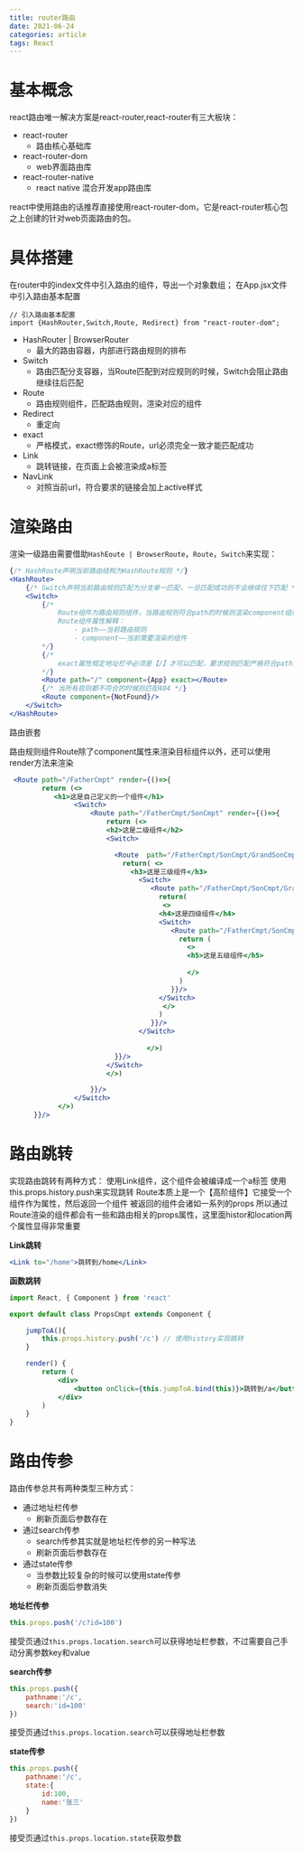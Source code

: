 ```yaml
---
title: router路由
date: 2021-06-24
categories: article
tags: React
---
```


# 基本概念

react路由唯一解决方案是react-router,react-router有三大板块：

* react-router
  - 路由核心基础库
* react-router-dom
  - web界面路由库
* react-router-native
  - react native 混合开发app路由库

react中使用路由的话推荐直接使用react-router-dom，它是react-router核心包之上创建的针对web页面路由的包。

# 具体搭建
在router中的index文件中引入路由的组件，导出一个对象数组；
在App.jsx文件中引入路由基本配置

```react
// 引入路由基本配置
import {HashRouter,Switch,Route, Redirect} from "react-router-dom";
```

- HashRouter | BrowserRouter
  - 最大的路由容器，内部进行路由规则的排布
- Switch
  - 路由匹配分支容器，当Route匹配到对应规则的时候，Switch会阻止路由继续往后匹配
- Route
  - 路由规则组件，匹配路由规则，渲染对应的组件
- Redirect
  - 重定向
- exact
  - 严格模式，exact修饰的Route，url必须完全一致才能匹配成功
- Link
  - 跳转链接，在页面上会被渲染成a标签
- NavLink
  - 对照当前url，符合要求的链接会加上active样式

# 渲染路由

渲染一级路由需要借助`HashEoute | BrowserRoute`，`Route`，`Switch`来实现：

```jsx
{/* HashRoute声明当前路由结构为HashRoute规则 */}
<HashRoute>
    {/* Switch声明当前路由规则匹配为分支单一匹配，一旦匹配成功则不会继续往下匹配 */}
	<Switch>
        {/*
        	Route组件为路由规则组件，当路由规则符合path的时候则渲染component组件
        	Route组件属性解释：
        		- path——当前路由规则
        		- component——当前需要渲染的组件
        */}
        {/*
        	exact属性规定地址栏中必须是【/】才可以匹配，要求规则匹配严格符合path规则
        */}
    	<Route path="/" component={App} exact></Route>
        {/* 当所有规则都不符合的时候则匹配404 */}
        <Route component={NotFound}/>
    </Switch>
</HashRoute>
```
路由嵌套

路由规则组件Route除了component属性来渲染目标组件以外，还可以使用render方法来渲染

```jsx
 <Route path="/FatherCmpt" render={()=>{
        return (<>
           <h1>这是自己定义的一个组件</h1>
                <Switch>
                    <Route path="/FatherCmpt/SonCmpt" render={()=>{
                        return (<>
                        <h2>这是二级组件</h2>
                        <Switch>

                          <Route  path="/FatherCmpt/SonCmpt/GrandSonCmpt" render={()=>{
                            return( <>
                              <h3>这是三级组件</h3>
                                <Switch>
                                   <Route path="/FatherCmpt/SonCmpt/GrandSonCmpt/GrandGrandSonCmpt" render={()=>{
                                     return(
                                      <>
                                     <h4>这是四级组件</h4>
                                     <Switch>
                                        <Route path="/FatherCmpt/SonCmpt/GrandSonCmpt/GrandGrandSonCmpt/GrandGrandGrandSonCmpt" render={()=>{
                                          return (
                                            <>
                                            <h5>这是五级组件</h5>
                                              
                                            </>
                                          )
                                        }}/>
                                     </Switch> 
                                      </>
                                     )
                                   }}/>
                                </Switch>
                            
                                  </>)
                          }}/>
                        </Switch>              
                        </>)

                    }}/>
                </Switch>
            </>)
      }}/>
```
# 路由跳转

实现路由跳转有两种方式：
  使用Link组件，这个组件会被编译成一个a标签
  使用this.props.history.push来实现跳转
    Route本质上是一个【高阶组件】它接受一个组件作为属性，然后返回一个组件
    被返回的组件会诸如一系列的props
    所以通过Route渲染的组件都会有一些和路由相关的props属性，这里面histor和location两个属性显得非常重要

**Link跳转**
```jsx
<Link to="/home">跳转到/home</Link>
```

**函数跳转**
```jsx
import React, { Component } from 'react'

export default class PropsCmpt extends Component {

    jumpToA(){
        this.props.history.push('/c') // 使用history实现跳转
    }

    render() {
        return (
            <div>
                <button onClick={this.jumpToA.bind(this)}>跳转到/a</button>
            </div>
        )
    }
}
```
# 路由传参

路由传参总共有两种类型三种方式：
- 通过地址栏传参
  - 刷新页面后参数存在
- 通过search传参
  - search传参其实就是地址栏传参的另一种写法
  - 刷新页面后参数存在
- 通过state传参
  - 当参数比较复杂的时候可以使用state传参
  - 刷新页面后参数消失

**地址栏传参**
```jsx
this.props.push('/c?id=100')
```

接受页通过`this.props.location.search`可以获得地址栏参数，不过需要自己手动分离参数key和value

**search传参**
```jsx
this.props.push({
    pathname:'/c',
    search:'id=100'
})
```
接受页通过`this.props.location.search`可以获得地址栏参数

**state传参**
```jsx
this.props.push({
    pathname:'/c',
    state:{
        id:100,
        name:'张三'
    }
})
```
接受页通过`this.props.location.state`获取参数
